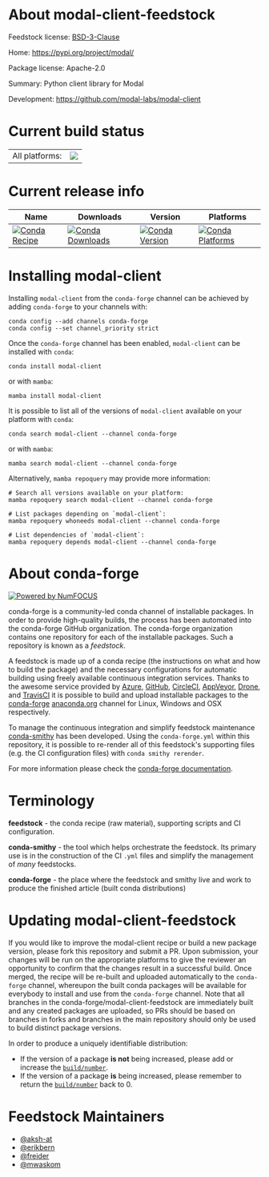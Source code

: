 About modal-client-feedstock
============================

Feedstock license: [BSD-3-Clause](https://github.com/conda-forge/modal-client-feedstock/blob/main/LICENSE.txt)

Home: https://pypi.org/project/modal/

Package license: Apache-2.0

Summary: Python client library for Modal

Development: https://github.com/modal-labs/modal-client

Current build status
====================


<table><tr><td>All platforms:</td>
    <td>
      <a href="https://dev.azure.com/conda-forge/feedstock-builds/_build/latest?definitionId=24855&branchName=main">
        <img src="https://dev.azure.com/conda-forge/feedstock-builds/_apis/build/status/modal-client-feedstock?branchName=main">
      </a>
    </td>
  </tr>
</table>

Current release info
====================

| Name | Downloads | Version | Platforms |
| --- | --- | --- | --- |
| [![Conda Recipe](https://img.shields.io/badge/recipe-modal--client-green.svg)](https://anaconda.org/conda-forge/modal-client) | [![Conda Downloads](https://img.shields.io/conda/dn/conda-forge/modal-client.svg)](https://anaconda.org/conda-forge/modal-client) | [![Conda Version](https://img.shields.io/conda/vn/conda-forge/modal-client.svg)](https://anaconda.org/conda-forge/modal-client) | [![Conda Platforms](https://img.shields.io/conda/pn/conda-forge/modal-client.svg)](https://anaconda.org/conda-forge/modal-client) |

Installing modal-client
=======================

Installing `modal-client` from the `conda-forge` channel can be achieved by adding `conda-forge` to your channels with:

```
conda config --add channels conda-forge
conda config --set channel_priority strict
```

Once the `conda-forge` channel has been enabled, `modal-client` can be installed with `conda`:

```
conda install modal-client
```

or with `mamba`:

```
mamba install modal-client
```

It is possible to list all of the versions of `modal-client` available on your platform with `conda`:

```
conda search modal-client --channel conda-forge
```

or with `mamba`:

```
mamba search modal-client --channel conda-forge
```

Alternatively, `mamba repoquery` may provide more information:

```
# Search all versions available on your platform:
mamba repoquery search modal-client --channel conda-forge

# List packages depending on `modal-client`:
mamba repoquery whoneeds modal-client --channel conda-forge

# List dependencies of `modal-client`:
mamba repoquery depends modal-client --channel conda-forge
```


About conda-forge
=================

[![Powered by
NumFOCUS](https://img.shields.io/badge/powered%20by-NumFOCUS-orange.svg?style=flat&colorA=E1523D&colorB=007D8A)](https://numfocus.org)

conda-forge is a community-led conda channel of installable packages.
In order to provide high-quality builds, the process has been automated into the
conda-forge GitHub organization. The conda-forge organization contains one repository
for each of the installable packages. Such a repository is known as a *feedstock*.

A feedstock is made up of a conda recipe (the instructions on what and how to build
the package) and the necessary configurations for automatic building using freely
available continuous integration services. Thanks to the awesome service provided by
[Azure](https://azure.microsoft.com/en-us/services/devops/), [GitHub](https://github.com/),
[CircleCI](https://circleci.com/), [AppVeyor](https://www.appveyor.com/),
[Drone](https://cloud.drone.io/welcome), and [TravisCI](https://travis-ci.com/)
it is possible to build and upload installable packages to the
[conda-forge](https://anaconda.org/conda-forge) [anaconda.org](https://anaconda.org/)
channel for Linux, Windows and OSX respectively.

To manage the continuous integration and simplify feedstock maintenance
[conda-smithy](https://github.com/conda-forge/conda-smithy) has been developed.
Using the ``conda-forge.yml`` within this repository, it is possible to re-render all of
this feedstock's supporting files (e.g. the CI configuration files) with ``conda smithy rerender``.

For more information please check the [conda-forge documentation](https://conda-forge.org/docs/).

Terminology
===========

**feedstock** - the conda recipe (raw material), supporting scripts and CI configuration.

**conda-smithy** - the tool which helps orchestrate the feedstock.
                   Its primary use is in the construction of the CI ``.yml`` files
                   and simplify the management of *many* feedstocks.

**conda-forge** - the place where the feedstock and smithy live and work to
                  produce the finished article (built conda distributions)


Updating modal-client-feedstock
===============================

If you would like to improve the modal-client recipe or build a new
package version, please fork this repository and submit a PR. Upon submission,
your changes will be run on the appropriate platforms to give the reviewer an
opportunity to confirm that the changes result in a successful build. Once
merged, the recipe will be re-built and uploaded automatically to the
`conda-forge` channel, whereupon the built conda packages will be available for
everybody to install and use from the `conda-forge` channel.
Note that all branches in the conda-forge/modal-client-feedstock are
immediately built and any created packages are uploaded, so PRs should be based
on branches in forks and branches in the main repository should only be used to
build distinct package versions.

In order to produce a uniquely identifiable distribution:
 * If the version of a package **is not** being increased, please add or increase
   the [``build/number``](https://docs.conda.io/projects/conda-build/en/latest/resources/define-metadata.html#build-number-and-string).
 * If the version of a package **is** being increased, please remember to return
   the [``build/number``](https://docs.conda.io/projects/conda-build/en/latest/resources/define-metadata.html#build-number-and-string)
   back to 0.

Feedstock Maintainers
=====================

* [@aksh-at](https://github.com/aksh-at/)
* [@erikbern](https://github.com/erikbern/)
* [@freider](https://github.com/freider/)
* [@mwaskom](https://github.com/mwaskom/)


<!-- dummy commit to enable rerendering -->

